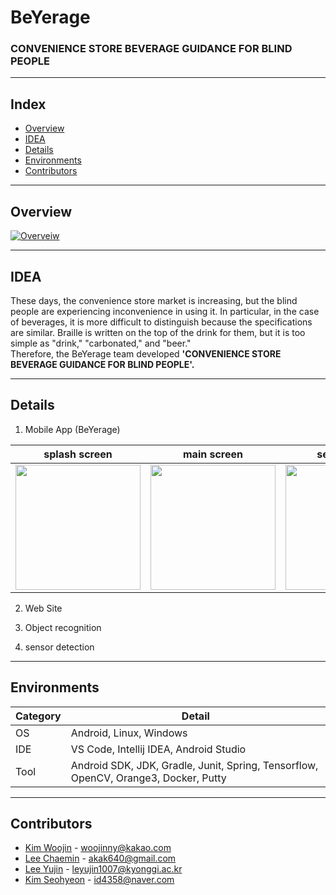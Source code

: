 # BeYerage

### CONVENIENCE STORE BEVERAGE GUIDANCE FOR BLIND PEOPLE


---

## Index
  - [Overview](#Overview)
  - [IDEA](#IDEA) 
  - [Details](#Details)
  - [Environments](#Environments)
  - [Contributors](#Contributors)

---

## Overview
<!-- 동영상 넣기 -->
[![Overveiw](https://img.youtube.com/vi/z-m1ZKXF8Pg/0.jpg)](https://www.youtube.com/watch?v=z-m1ZKXF8Pg)


---

## IDEA

 These days, the convenience store market is increasing, but the blind people are experiencing inconvenience in using it. 
In particular, in the case of beverages, it is more difficult to distinguish because the specifications are similar. 
Braille is written on the top of the drink for them, but it is too simple as "drink," "carbonated," and "beer."  
Therefore, the BeYerage team developed **'CONVENIENCE STORE BEVERAGE GUIDANCE FOR BLIND PEOPLE'.**  


---

## Details

1. Mobile App (BeYerage)

| splash screen | main screen | service start |
| ------ | ------ | ------ |
| <img src="https://user-images.githubusercontent.com/59291066/139797106-0dac7bce-a265-449d-8cf2-8ff9e54d6395.jpg" width=200> | <img src="https://user-images.githubusercontent.com/59291066/139797213-a60b07eb-fd73-436f-8f3d-e91008a0f76a.jpg" width=200> | <img src="https://user-images.githubusercontent.com/59291066/139797141-6fc90f8a-7982-47b1-ad10-bc5be1c2f044.jpg" width=200> |  


2. Web Site


3. Object recognition


4. sensor detection


---

## Environments

| Category | Detail |
| ------ | ------ |
| OS | Android, Linux, Windows |
| IDE | VS Code, Intellij IDEA, Android Studio |
| Tool | Android SDK, JDK, Gradle, Junit, Spring, Tensorflow, OpenCV, Orange3, Docker, Putty |

---

## Contributors
  - [Kim Woojin](https://github.com/woojin1027) - <woojinny@kakao.com>
  - [Lee Chaemin](https://github.com/CokeLee777) - <akak640@gmail.com>
  - [Lee Yujin](https://github.com/lmyourGenie) - <leyujin1007@kyonggi.ac.kr>
  - [Kim Seohyeon](https://github.com/se-ize) - <id4358@naver.com>